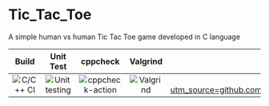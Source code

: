 # Tic_Tac_Toe
A simple human vs human Tic Tac Toe game developed in C language

|Build|Unit Test|cppcheck|Valgrind|Codacy|
|:--:|:--:|:--:|:--:|:--:|
|![C/C++ CI](https://github.com/stepin105083/Tic_Tac_Toe/workflows/C/C++%20CI/badge.svg)|![Unit testing](https://github.com/stepin105083/Tic_Tac_Toe/workflows/Unit%20testing/badge.svg)|![cppcheck-action](https://github.com/stepin105083/Tic_Tac_Toe/workflows/cppcheck-action/badge.svg)|![Valgrind](https://github.com/stepin105083/Tic_Tac_Toe/workflows/Valgrind/badge.svg)|![Codacy Badge](https://api.codacy.com/project/badge/Grade/8528439e55c94f87b9bee621a595a0e4)](https://www.codacy.com/gh/stepin105083/Tic_Tac_Toe/dashboard?utm_source=github.com&amp;utm_medium=referral&amp;utm_content=stepin105083/Tic_Tac_Toe&amp;utm_campaign=Badge_Grade)|
